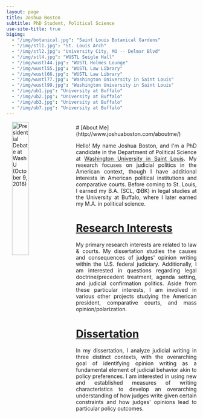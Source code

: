 ```yaml
---
layout: page
title: Joshua Boston
subtitle: PhD Student, Political Science
use-site-title: true
bigimg:
  - "/img/botanical.jpg": "Saint Louis Botanical Gardens"
  - "/img/stl1.jpg": "St. Louis Arch"
  - "/img/stl2.jpg": "University City, MO -- Delmar Blvd"
  - "/img/stl4.jpg": "WUSTL Seigle Hall"
  - "/img/wustl44.jpg": "WUSTL Holmes Lounge"
  - "/img/wustl55.jpg": "WUSTL Law Library"
  - "/img/wustl66.jpg": "WUSTL Law Library"
  - "/img/wustl77.jpg": "Washington University in Saint Louis"
  - "/img/wustl99.jpg": "Washington University in Saint Louis"
  - "/img/ub1.jpg": "University at Buffalo"
  - "/img/ub2.jpg": "University at Buffalo"
  - "/img/ub3.jpg": "University at Buffalo"
  - "/img/ub7.jpg": "University at Buffalo"
---
```



<p><img align="left" style="padding: 0 15px; width: 30%; height: 30%" src="jktboston.github.io/img/2018-04-16 18.19.26 small.jpg" alt="Presidential Debate at WashU (October 9, 2016)"></p>
<p style="margin-top: 20px;"> </p>
# [About Me](http://www.joshuaboston.com/aboutme/)

<p align="justify">Hello! My name Joshua Boston, and I'm a PhD candidate in the Department of Political Science at <a href="http://polisci.wustl.edu/" target="_blank">Washington University in Saint Louis</a>. My research focuses on judicial politics in the American context, though I have additional interests in American political institutions and comparative courts. Before coming to St. Louis, I earned my B.A. (SCL, ΦΒΚ) in legal studies at the University at Buffalo, where I later earned my M.A. in political science.</p>
  
# [Research Interests](http://www.joshuaboston.com/research/) 

<p align="justify">My primary research interests are related to law & courts. My dissertation studies the causes and consequences of judges' opinion writing within the U.S. federal judiciary. Additionally, I am interested in questions regarding legal doctrine/precedent treatment, agenda setting, and judicial confirmation politics. Aside from these particular interests, I am involved in various other projects studying the American president, comparative courts, and mass opinion/polarization.</p>
  
# [Dissertation](http://www.joshuaboston.com/dissertation/)

<p align="justify">In my dissertation, I analyze judicial writing in three distinct contexts, with the overarching goal of identifying opinion writing as a fundamental element of judicial behavior akin to policy preferences. I am interested in using new and established measures of writing characteristics to develop an overarching understanding of how judges write given certain constraints and how judges' opinions lead to particular policy outcomes.</p>
  



